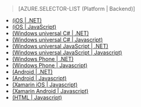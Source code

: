 > [AZURE.SELECTOR-LIST (Platform | Backend)]
- [(iOS | .NET)](/ja-jp/documentation/articles/mobile-services-dotnet-backend-ios-get-started-data/)
- [(iOS | JavaScript)](/ja-jp/documentation/articles/mobile-services-ios-get-started-data/)
- [(Windows universal C# | .NET)](/ja-jp/documentation/articles/mobile-services-dotnet-backend-windows-universal-dotnet-get-started-data/)
- [(Windows universal C# | Javascript)](/ja-jp/documentation/articles/mobile-services-javascript-backend-windows-universal-dotnet-get-started-data/)
- [(Windows universal JavaScript | .NET)](/ja-jp/documentation/articles/mobile-services-dotnet-backend-windows-universal-javascript-get-started-data/)
- [(Windows universal JavaScript | Javascript)](/ja-jp/documentation/articles/mobile-services-javascript-backend-windows-universal-javascript-get-started-data/)
- [(Windows Phone | .NET)](/ja-jp/documentation/articles/mobile-services-dotnet-backend-windows-phone-get-started-data/)
- [(Windows Phone | Javascript)](/ja-jp/documentation/articles/mobile-services-javascript-backend-windows-phone-get-started-data/)
- [(Android | .NET)](/ja-jp/documentation/articles/mobile-services-dotnet-backend-android-get-started-data/)
- [(Android | Javascript)](/ja-jp/documentation/articles/mobile-services-android-get-started-data/)
- [(Xamarin iOS | Javascript)](/ja-jp/documentation/articles/partner-xamarin-mobile-services-ios-get-started-data/)
- [(Xamarin Android | Javascript)](/ja-jp/documentation/articles/partner-xamarin-mobile-services-android-get-started-data/)
- [(HTML | Javascript)](/ja-jp/documentation/articles/mobile-services-html-get-started-data/)


<!--HONumber=42-->
